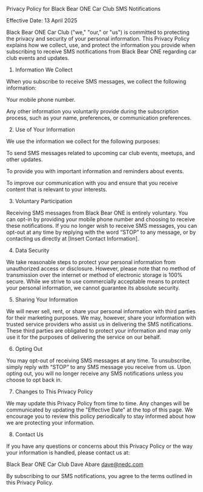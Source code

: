 Privacy Policy for Black Bear ONE Car Club SMS Notifications

Effective Date: 13 April 2025

Black Bear ONE Car Club ("we," "our," or "us") is committed to protecting the privacy and security of your personal information. This Privacy Policy explains how we collect, use, and protect the information you provide when subscribing to receive SMS notifications from Black Bear ONE regarding car club events and updates.

1. Information We Collect

When you subscribe to receive SMS messages, we collect the following information:

Your mobile phone number.

Any other information you voluntarily provide during the subscription process, such as your name, preferences, or communication preferences.

2. Use of Your Information

We use the information we collect for the following purposes:

To send SMS messages related to upcoming car club events, meetups, and other updates.

To provide you with important information and reminders about events.

To improve our communication with you and ensure that you receive content that is relevant to your interests.

3. Voluntary Participation

Receiving SMS messages from Black Bear ONE is entirely voluntary. You can opt-in by providing your mobile phone number and choosing to receive these notifications. If you no longer wish to receive SMS messages, you can opt-out at any time by replying with the word “STOP” to any message, or by contacting us directly at [Insert Contact Information].

4. Data Security

We take reasonable steps to protect your personal information from unauthorized access or disclosure. However, please note that no method of transmission over the internet or method of electronic storage is 100% secure. While we strive to use commercially acceptable means to protect your personal information, we cannot guarantee its absolute security.

5. Sharing Your Information

We will never sell, rent, or share your personal information with third parties for their marketing purposes. We may, however, share your information with trusted service providers who assist us in delivering the SMS notifications. These third parties are obligated to protect your information and may only use it for the purposes of delivering the service on our behalf.

6. Opting Out

You may opt-out of receiving SMS messages at any time. To unsubscribe, simply reply with “STOP” to any SMS message you receive from us. Upon opting out, you will no longer receive any SMS notifications unless you choose to opt back in.

7. Changes to This Privacy Policy

We may update this Privacy Policy from time to time. Any changes will be communicated by updating the "Effective Date" at the top of this page. We encourage you to review this policy periodically to stay informed about how we are protecting your information.

8. Contact Us

If you have any questions or concerns about this Privacy Policy or the way your information is handled, please contact us at:

Black Bear ONE Car Club
Dave Abare
dave@nedc.com

By subscribing to our SMS notifications, you agree to the terms outlined in this Privacy Policy.

